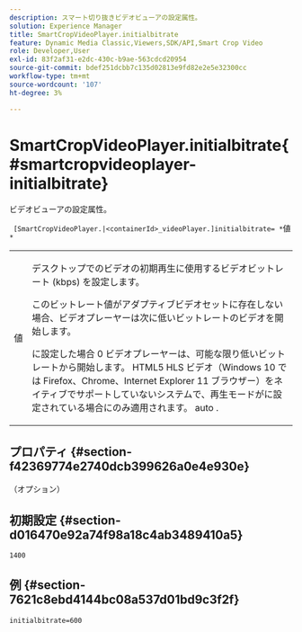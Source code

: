```yaml
---
description: スマート切り抜きビデオビューアの設定属性。
solution: Experience Manager
title: SmartCropVideoPlayer.initialbitrate
feature: Dynamic Media Classic,Viewers,SDK/API,Smart Crop Video
role: Developer,User
exl-id: 83f2af31-e2dc-430c-b9ae-563cdcd20954
source-git-commit: bdef251dcbb7c135d02813e9fd82e2e5e32300cc
workflow-type: tm+mt
source-wordcount: '107'
ht-degree: 3%

---
```


# SmartCropVideoPlayer.initialbitrate{#smartcropvideoplayer-initialbitrate}

ビデオビューアの設定属性。

` [SmartCropVideoPlayer.|<containerId>_videoPlayer.]initialbitrate= *`値`*`

<table id="table_C616483932C2482CA9794DDD7313FD7C"> 
 <tbody> 
  <tr> 
   <td colname="col1"> <p> <span class="codeph"> 値 </span> </p> </td> 
   <td colname="col2"> <p>デスクトップでのビデオの初期再生に使用するビデオビットレート (kbps) を設定します。 </p> <p>このビットレート値がアダプティブビデオセットに存在しない場合、ビデオプレーヤーは次に低いビットレートのビデオを開始します。 </p> <p>に設定した場合 <span class="codeph"> 0 </span> ビデオプレーヤーは、可能な限り低いビットレートから開始します。 HTML5 HLS ビデオ（Windows 10 では Firefox、Chrome、Internet Explorer 11 ブラウザー）をネイティブでサポートしていないシステムで、再生モードがに設定されている場合にのみ適用されます。 <span class="codeph"> auto </span>. </p> </td> 
  </tr> 
 </tbody> 
</table>

## プロパティ {#section-f42369774e2740dcb399626a0e4e930e}

（オプション）

## 初期設定 {#section-d016470e92a74f98a18c4ab3489410a5}

`1400`

## 例 {#section-7621c8ebd4144bc08a537d01bd9c3f2f}

```
initialbitrate=600
```
